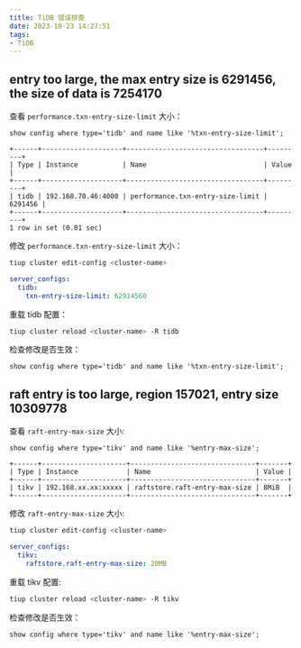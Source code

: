 ```yaml
---
title: TiDB 错误排查
date: 2023-10-23 14:27:51
tags:
- TiDB
---
```




## entry too large, the max entry size is 6291456, the size of data is 7254170

查看 `performance.txn-entry-size-limit` 大小：

```mysql
show config where type='tidb' and name like '%txn-entry-size-limit';
```

```output
+------+--------------------+----------------------------------+---------+
| Type | Instance           | Name                             | Value   |
+------+--------------------+----------------------------------+---------+
| tidb | 192.168.70.46:4000 | performance.txn-entry-size-limit | 6291456 |
+------+--------------------+----------------------------------+---------+
1 row in set (0.01 sec)
```

修改 `performance.txn-entry-size-limit` 大小：

```bash
tiup cluster edit-config <cluster-name>
```

```yaml
server_configs:
  tidb:
    txn-entry-size-limit: 62914560
```

重载 tidb 配置：

```bash
tiup cluster reload <cluster-name> -R tidb
```

检查修改是否生效：

```mysql
show config where type='tidb' and name like '%txn-entry-size-limit';
```



## raft entry is too large, region 157021, entry size 10309778

查看 `raft-entry-max-size` 大小:

```mysql
show config where type='tikv' and name like '%entry-max-size';
```

```
+------+---------------------+-------------------------------+-------+
| Type | Instance            | Name                          | Value |
+------+---------------------+-------------------------------+-------+
| tikv | 192.168.xx.xx:xxxxx | raftstore.raft-entry-max-size | 8MiB  |
+------+---------------------+-------------------------------+-------+
```

修改 `raft-entry-max-size` 大小:

```bash
tiup cluster edit-config <cluster-name>
```

```yml
server_configs:
  tikv:
    raftstore.raft-entry-max-size: 20MB
```

重载 tikv 配置:

```bash
tiup cluster reload <cluster-name> -R tikv
```

检查修改是否生效：

```mysql
show config where type='tikv' and name like '%entry-max-size';
```

